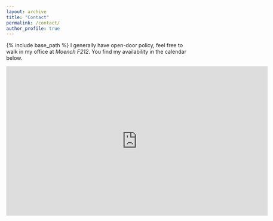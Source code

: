 ```yaml
---
layout: archive
title: "Contact"
permalink: /contact/
author_profile: true
---
```


{% include base_path %}
I generally have open-door policy, feel free to walk in my office at *Moench F212*. 
You find my availability in the calendar below.

<style unselectable="on">
#wrap {
width:700px;
height:400px;
padding:0;
position:relative;
left:0px;
top:0px;
overflow:hidden;
}
#frame {
width:700px;
height:400px;
position:relative;
left:0px;
top:0px;
}
#frame {
-ms-zoom:0.7;
}
</style>
<div id="wrap" unselectable="on">
    <iframe id="frame" src="https://outlook.office365.com/owa/calendar/1ce903ea5d344c8ea682975d62ce0331@rose-hulman.edu/addd63b540524f63a2b6bd432db00c161257257041130900232/calendar.html" style="border-width:0" width="700" height="400" frameborder="0" scrolling="no"></iframe>
</div>
